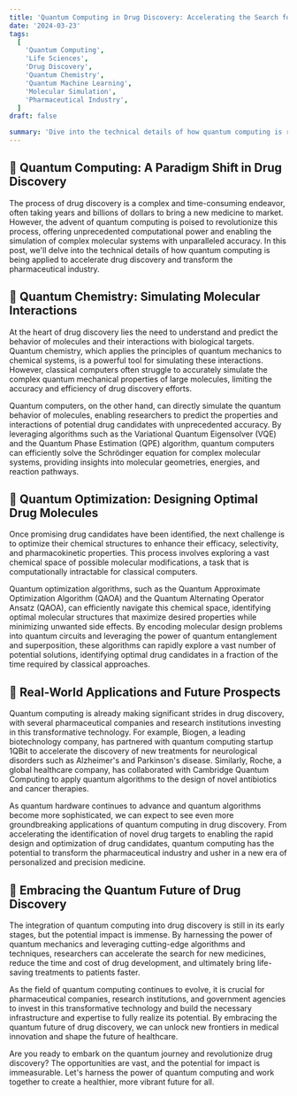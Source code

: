 ```yaml
---
title: 'Quantum Computing in Drug Discovery: Accelerating the Search for New Medicines'
date: '2024-03-23'
tags:
  [
    'Quantum Computing',
    'Life Sciences',
    'Drug Discovery',
    'Quantum Chemistry',
    'Quantum Machine Learning',
    'Molecular Simulation',
    'Pharmaceutical Industry',
  ]
draft: false

summary: 'Dive into the technical details of how quantum computing is revolutionizing drug discovery. From quantum chemistry simulations to quantum machine learning, explore the cutting-edge techniques that are accelerating the search for new medicines and transforming the pharmaceutical industry.'
---
```


## 🔬 Quantum Computing: A Paradigm Shift in Drug Discovery

The process of drug discovery is a complex and time-consuming endeavor, often taking years and billions of dollars to bring a new medicine to market. However, the advent of quantum computing is poised to revolutionize this process, offering unprecedented computational power and enabling the simulation of complex molecular systems with unparalleled accuracy. In this post, we'll delve into the technical details of how quantum computing is being applied to accelerate drug discovery and transform the pharmaceutical industry.

## 🌿 Quantum Chemistry: Simulating Molecular Interactions

At the heart of drug discovery lies the need to understand and predict the behavior of molecules and their interactions with biological targets. Quantum chemistry, which applies the principles of quantum mechanics to chemical systems, is a powerful tool for simulating these interactions. However, classical computers often struggle to accurately simulate the complex quantum mechanical properties of large molecules, limiting the accuracy and efficiency of drug discovery efforts.

Quantum computers, on the other hand, can directly simulate the quantum behavior of molecules, enabling researchers to predict the properties and interactions of potential drug candidates with unprecedented accuracy. By leveraging algorithms such as the Variational Quantum Eigensolver (VQE) and the Quantum Phase Estimation (QPE) algorithm, quantum computers can efficiently solve the Schrödinger equation for complex molecular systems, providing insights into molecular geometries, energies, and reaction pathways.

## 🧬 Quantum Optimization: Designing Optimal Drug Molecules

Once promising drug candidates have been identified, the next challenge is to optimize their chemical structures to enhance their efficacy, selectivity, and pharmacokinetic properties. This process involves exploring a vast chemical space of possible molecular modifications, a task that is computationally intractable for classical computers.

Quantum optimization algorithms, such as the Quantum Approximate Optimization Algorithm (QAOA) and the Quantum Alternating Operator Ansatz (QAOA), can efficiently navigate this chemical space, identifying optimal molecular structures that maximize desired properties while minimizing unwanted side effects. By encoding molecular design problems into quantum circuits and leveraging the power of quantum entanglement and superposition, these algorithms can rapidly explore a vast number of potential solutions, identifying optimal drug candidates in a fraction of the time required by classical approaches.

## 💊 Real-World Applications and Future Prospects

Quantum computing is already making significant strides in drug discovery, with several pharmaceutical companies and research institutions investing in this transformative technology. For example, Biogen, a leading biotechnology company, has partnered with quantum computing startup 1QBit to accelerate the discovery of new treatments for neurological disorders such as Alzheimer's and Parkinson's disease. Similarly, Roche, a global healthcare company, has collaborated with Cambridge Quantum Computing to apply quantum algorithms to the design of novel antibiotics and cancer therapies.

As quantum hardware continues to advance and quantum algorithms become more sophisticated, we can expect to see even more groundbreaking applications of quantum computing in drug discovery. From accelerating the identification of novel drug targets to enabling the rapid design and optimization of drug candidates, quantum computing has the potential to transform the pharmaceutical industry and usher in a new era of personalized and precision medicine.

## 🚀 Embracing the Quantum Future of Drug Discovery

The integration of quantum computing into drug discovery is still in its early stages, but the potential impact is immense. By harnessing the power of quantum mechanics and leveraging cutting-edge algorithms and techniques, researchers can accelerate the search for new medicines, reduce the time and cost of drug development, and ultimately bring life-saving treatments to patients faster.

As the field of quantum computing continues to evolve, it is crucial for pharmaceutical companies, research institutions, and government agencies to invest in this transformative technology and build the necessary infrastructure and expertise to fully realize its potential. By embracing the quantum future of drug discovery, we can unlock new frontiers in medical innovation and shape the future of healthcare.

Are you ready to embark on the quantum journey and revolutionize drug discovery? The opportunities are vast, and the potential for impact is immeasurable. Let's harness the power of quantum computing and work together to create a healthier, more vibrant future for all.
